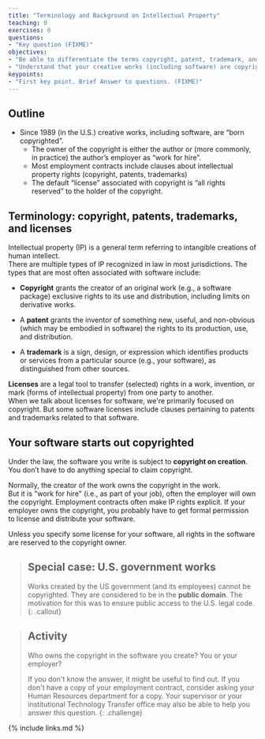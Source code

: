 ```yaml
---
title: "Terminology and Background on Intellectual Property"
teaching: 0
exercises: 0
questions:
- "Key question (FIXME)"
objectives:
- "Be able to differentiate the terms copyright, patent, trademark, and license."
- "Understand that your creative works (including software) are copyright at creation."
keypoints:
- "First key point. Brief Answer to questions. (FIXME)"
---
```


## Outline

* Since 1989 (in the U.S.) creative works, including software, are “born copyrighted”.
    * The owner of the copyright is either the author or (more commonly, in practice) the author’s employer as “work for hire”.
    * Most employment contracts include clauses about intellectual property rights (copyright, patents, trademarks)
    * The default “license” associated with copyright is “all rights reserved” to the holder of the copyright.

## Terminology: copyright, patents, trademarks, and licenses

Intellectual property (IP) is a general term referring to intangible creations of human intellect.  
There are multiple types of IP recognized in law in most jurisdictions.
The types that are most often associated with software include:

* **Copyright** grants the creator of an original work (e.g., a software package) exclusive rights to its use and distribution, including limits on derivative works.

* A  **patent** grants the inventor of something new, useful, and non-obvious (which may be embodied in software) the rights to its production, use, and distribution.

* A  **trademark** is a sign, design, or expression which identifies products or services from a particular source (e.g., your software), as distinguished from other sources.

**Licenses** are a legal tool to transfer (selected) rights in a work, invention, or mark (forms of intellectual property) from one party to another.  
When we talk about licenses for software, we're primarily focused on copyright. 
But some software licenses include clauses pertaining to patents and trademarks related to that software.

## Your software starts out copyrighted

Under the law, the software you write is subject to **copyright on creation**.
You don’t have to do anything special to claim copyright.

Normally, the creator of the work owns the copyright in the work.  
But it is "work for hire" (i.e., as part of your job), often the employer will own the copyright.
Employment contracts often make IP rights explicit.
If your employer owns the copyright, you probably have to get formal permission to license and distribute your software.

Unless you specify some license for your software, all rights in the software are reserved to the copyright owner.

> ## Special case: U.S. government works
> 
> Works created by the US government (and its employees) cannot be copyrighted.
> They are considered to be in the **public domain**.
> The motivation for this was to ensure public access to the U.S. legal code.
{: .callout}

> ## Activity
>
> Who owns the copyright in the software you create?  You or your employer?
> 
> If you don't know the answer, it might be useful to find out. If you don't have a copy of your employment contract, consider asking your Human Resources department for a copy. Your supervisor or your institutional Technology Transfer office may also be able to help you answer this question.
{: .challenge}


{% include links.md %}
